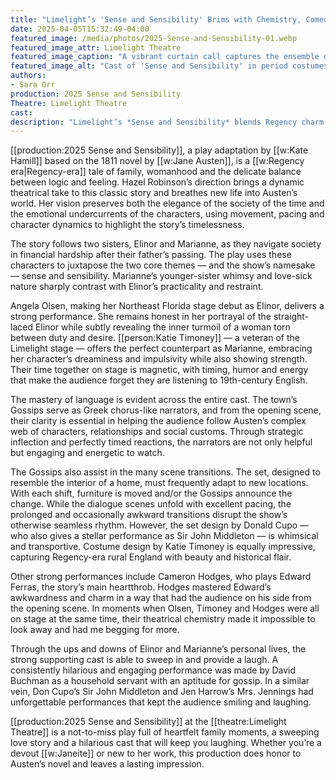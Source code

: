 ```yaml
---
title: "Limelight’s 'Sense and Sensibility' Brims with Chemistry, Comedy and Regency Charm"
date: 2025-04-05T15:32:49-04:00
featured_image: /media/photos/2025-Sense-and-Sensibility-01.webp
featured_image_attr: Limelight Theatre
featured_image_caption: "A vibrant curtain call captures the ensemble of 'Sense and Sensibility' in a tableau of surprise and merriment."
featured_image_alt: "Cast of 'Sense and Sensibility' in period costumes takes a curtain call, gesturing in surprise and delight."
authors: 
- Sara Orr
production: 2025 Sense and Sensibility
Theatre: Limelight Theatre
cast: 
description: "Limelight’s *Sense and Sensibility* blends Regency charm with sharp comedy and heartfelt performances in a magnetic adaptation of Jane Austen’s classic."
---
```

[[production:2025 Sense and Sensibility]], a play adaptation by [[w:Kate Hamill]] based on the 1811 novel by [[w:Jane Austen]], is a [[w:Regency era|Regency-era]] tale of family, womanhood and the delicate balance between logic and feeling. Hazel Robinson’s direction brings a dynamic theatrical take to this classic story and breathes new life into Austen’s world. Her vision preserves both the elegance of the society of the time and the emotional undercurrents of the characters, using movement, pacing and character dynamics to highlight the story’s timelessness.<!--more-->

The story follows two sisters, Elinor and Marianne, as they navigate society in financial hardship after their father’s passing. The play uses these characters to juxtapose the two core themes — and the show’s namesake — sense and sensibility. Marianne’s younger-sister whimsy and love-sick nature sharply contrast with Elinor’s practicality and restraint.

Angela Olsen, making her Northeast Florida stage debut as Elinor, delivers a strong performance. She remains honest in her portrayal of the straight-laced Elinor while subtly revealing the inner turmoil of a woman torn between duty and desire. [[person:Katie Timoney]] — a veteran of the Limelight stage — offers the perfect counterpart as Marianne, embracing her character’s dreaminess and impulsivity while also showing strength. Their time together on stage is magnetic, with timing, humor and energy that make the audience forget they are listening to 19th-century English.

The mastery of language is evident across the entire cast. The town’s Gossips serve as Greek chorus-like narrators, and from the opening scene, their clarity is essential in helping the audience follow Austen’s complex web of characters, relationships and social customs. Through strategic inflection and perfectly timed reactions, the narrators are not only helpful but engaging and energetic to watch.

The Gossips also assist in the many scene transitions. The set, designed to resemble the interior of a home, must frequently adapt to new locations. With each shift, furniture is moved and/or the Gossips announce the change. While the dialogue scenes unfold with excellent pacing, the prolonged and occasionally awkward transitions disrupt the show’s otherwise seamless rhythm. However, the set design by Donald Cupo — who also gives a stellar performance as Sir John Middleton — is whimsical and transportive. Costume design by Katie Timoney is equally impressive, capturing Regency-era rural England with beauty and historical flair.

Other strong performances include Cameron Hodges, who plays Edward Ferras, the story’s main heartthrob. Hodges mastered Edward’s awkwardness and charm in a way that had the audience on his side from the opening scene. In moments when Olsen, Timoney and Hodges were all on stage at the same time, their theatrical chemistry made it impossible to look away and had me begging for more.

Through the ups and downs of Elinor and Marianne’s personal lives, the strong supporting cast is able to sweep in and provide a laugh. A consistently hilarious and engaging performance was made by David Buchman as a household servant with an aptitude for gossip. In a similar vein, Don Cupo’s Sir John Middleton and Jen Harrow’s Mrs. Jennings had unforgettable performances that kept the audience smiling and laughing. 

[[production:2025 Sense and Sensibility]] at the [[theatre:Limelight Theatre]] is a not-to-miss play full of heartfelt family moments, a sweeping love story and a hilarious cast that will keep you laughing. Whether you’re a devout [[w:Janeite]] or new to her work, this production does honor to Austen’s novel and leaves a lasting impression.